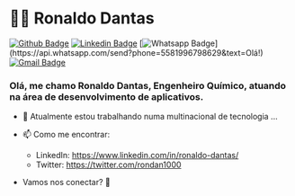 # :man_technologist: Ronaldo Dantas

[![Github Badge](https://img.shields.io/badge/-Github-000?style=flat-square&logo=Github&logoColor=white&link=https://github.com/rondan100)](https://github.com/rondan100)
[![Linkedin Badge](https://img.shields.io/badge/-LinkedIn-blue?style=flat-square&logo=Linkedin&logoColor=white&link=https://www.linkedin.com/in/ronaldo-dantas/)](https://www.linkedin.com/in/abner-matheus/)
[![Whatsapp Badge](https://img.shields.io/badge/-Whatsapp-4CA143?style=flat-square&labelColor=4CA143&logo=whatsapp&logoColor=white&link=https://api.whatsapp.com/send?phone=5581996798629&text=Olá!)](https://api.whatsapp.com/send?phone=5581996798629&text=Olá!)
[![Gmail Badge](https://img.shields.io/badge/-Gmail-c14438?style=flat-square&logo=Gmail&logoColor=white&link=mailto:rondan1991@gmail.com)](mailto:rondan1991@gmail.com)

### Olá, me chamo Ronaldo Dantas, Engenheiro Químico, atuando na área de desenvolvimento de aplicativos.



- 🔭 Atualmente estou trabalhando numa multinacional de tecnologia ...
- 📫 Como me encontrar:
  - LinkedIn: https://www.linkedin.com/in/ronaldo-dantas/
  - Twitter: https://twitter.com/rondan1000

- Vamos nos conectar? 👋
